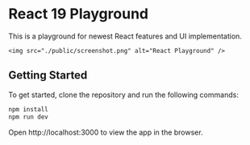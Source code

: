 # React 19 Playground

This is a playground for newest React features and UI implementation.

`<img src="./public/screenshot.png" alt="React Playground" />`

## Getting Started

To get started, clone the repository and run the following commands:

```bash
npm install
npm run dev
```

Open http://localhost:3000 to view the app in the browser.
